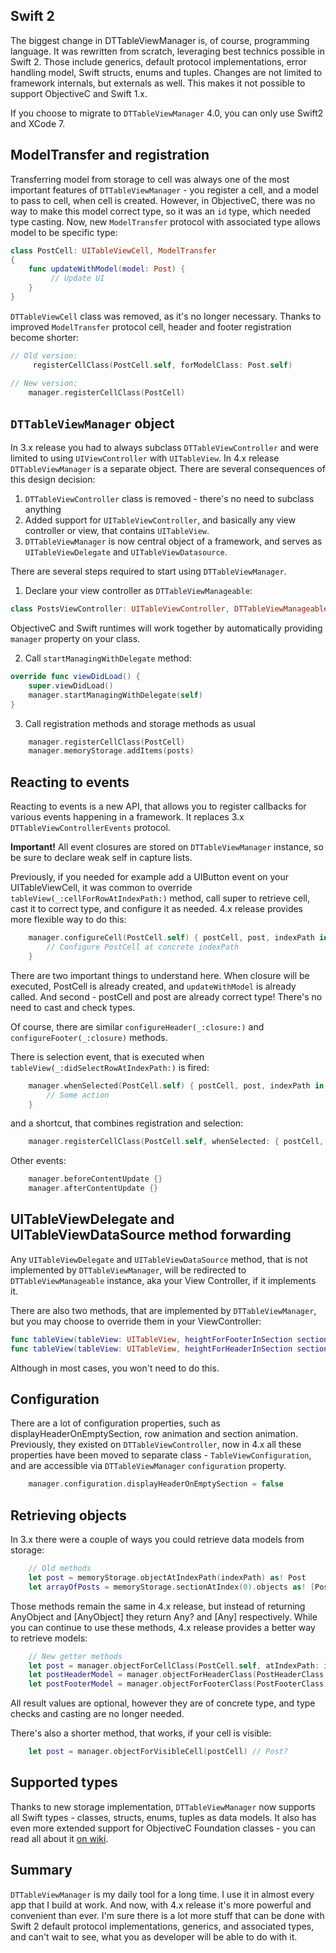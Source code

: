 ## Swift 2

The biggest change in DTTableViewManager is, of course, programming language. It was rewritten from scratch, leveraging best technics possible in Swift 2. Those include generics, default protocol implementations, error handling model, Swift structs, enums and tuples. Changes are not limited to framework internals, but externals as well. This makes it not possible to support ObjectiveC and Swift 1.x.

If you choose to migrate to `DTTableViewManager` 4.0, you can only use Swift2 and XCode 7.

## ModelTransfer and registration

Transferring model from storage to cell was always one of the most important features of `DTTableViewManager` - you register a cell, and a model to pass to cell, when cell is created. However, in ObjectiveC, there was no way to make this model correct type, so it was an `id` type, which needed type casting. Now, new `ModelTransfer` protocol with associated type allows model to be specific type:

```swift
class PostCell: UITableViewCell, ModelTransfer
{
    func updateWithModel(model: Post) {
         // Update UI
    }
}
```

`DTTableViewCell` class was removed, as it's no longer necessary. Thanks to improved `ModelTransfer` protocol cell, header and footer registration become shorter:

```swift
// Old version:
     registerCellClass(PostCell.self, forModelClass: Post.self)
```

```swift
// New version:
    manager.registerCellClass(PostCell)
```

## `DTTableViewManager` object

In 3.x release you had to always subclass `DTTableViewController` and were limited to using `UIViewController` with `UITableView`. In 4.x release `DTTableViewManager` is a separate object. There are several consequences of this design decision:

1. `DTTableViewController` class is removed - there's no need to subclass anything
2. Added support for `UITableViewController`, and basically any view controller or view, that contains `UITableView`.
3. `DTTableViewManager` is now central object of a framework, and serves as `UITableViewDelegate` and `UITableViewDatasource`.

There are several steps required to start using `DTTableViewManager`.

1. Declare your view controller as `DTTableViewManageable`:

```swift
class PostsViewController: UITableViewController, DTTableViewManageable {}
```

ObjectiveC and Swift runtimes will work together by automatically providing `manager` property on your class.

2. Call `startManagingWithDelegate` method:

```swift
override func viewDidLoad() {
    super.viewDidLoad()
    manager.startManagingWithDelegate(self)
}
```

3. Call registration methods and storage methods as usual

```swift
    manager.registerCellClass(PostCell)
    manager.memoryStorage.addItems(posts)
```

## Reacting to events

Reacting to events is a new API, that allows you to register callbacks for various events happening in a framework. It replaces 3.x `DTTableViewControllerEvents` protocol.

**Important!** All event closures are stored on `DTTableViewManager` instance, so be sure to declare weak self in capture lists.

Previously, if you needed for example add a UIButton event on your UITableViewCell, it was common to override `tableView(_:cellForRowAtIndexPath:)` method, call super to retrieve cell, cast it to correct type, and configure it as needed. 4.x release provides more flexible way to do this:

```swift
    manager.configureCell(PostCell.self) { postCell, post, indexPath in
        // Configure PostCell at concrete indexPath
    }
```

There are two important things to understand here. When closure will be executed, PostCell is already created, and `updateWithModel` is already called. And second - postCell and post are already correct type! There's no need to cast and check types.

Of course, there are similar `configureHeader(_:closure:)` and `configureFooter(_:closure)` methods.

There is selection event, that is executed when `tableView(_:didSelectRowAtIndexPath:)` is fired:

```swift
    manager.whenSelected(PostCell.self) { postCell, post, indexPath in
        // Some action
    }
```

and a shortcut, that combines registration and selection:

```swift
    manager.registerCellClass(PostCell.self, whenSelected: { postCell, post, indexPath in })
```

Other events:

```swift
    manager.beforeContentUpdate {}
    manager.afterContentUpdate {}
```

## UITableViewDelegate and UITableViewDataSource method forwarding

Any `UITableViewDelegate` and `UITableViewDataSource` method, that is not implemented by `DTTableViewManager`, will be redirected to `DTTableViewManageable` instance, aka your View Controller, if it implements it.

There are also two methods, that are implemented by `DTTableViewManager`, but you may choose to override them in your ViewController:

```swift
func tableView(tableView: UITableView, heightForFooterInSection section: Int) -> CGFloat
func tableView(tableView: UITableView, heightForHeaderInSection section: Int) -> CGFloat
```

Although in most cases, you won't need to do this.

## Configuration

There are a lot of configuration properties, such as displayHeaderOnEmptySection, row animation and section animation. Previously, they existed on `DTTableViewController`, now in 4.x all these properties have been moved to separate class - `TableViewConfiguration`, and are accessible via `DTTableViewManager` `configuration` property.

```swift
    manager.configuration.displayHeaderOnEmptySection = false
```

## Retrieving objects

In 3.x there were a couple of ways you could retrieve data models from storage:

```swift
    // Old methods
    let post = memoryStorage.objectAtIndexPath(indexPath) as! Post
    let arrayOfPosts = memoryStorage.sectionAtIndex(0).objects as! [Post]
```

Those methods remain the same in 4.x release, but instead of returning AnyObject and [AnyObject] they return Any? and [Any] respectively. While you can continue to use these methods, 4.x release provides a better way to retrieve models:

```swift
    // New getter methods
    let post = manager.objectForCellClass(PostCell.self, atIndexPath: indexPath) // returns Post?
    let postHeaderModel = manager.objectForHeaderClass(PostHeaderClass.self, atSectionIndex: sectionIndex)
    let postFooterModel = manager.objectForFooterClass(PostFooterClass.self, atSectionIndex: sectionIndex)
```

All result values are optional, however they are of concrete type, and type checks and casting are no longer needed.

There's also a shorter method, that works, if your cell is visible:

```swift
    let post = manager.objectForVisibleCell(postCell) // Post?
```

## Supported types

Thanks to new storage implementation, `DTTableViewManager` now supports all Swift types - classes, structs, enums, tuples as data models. It also has even more extended support for ObjectiveC Foundation classes - you can read all about it [on wiki](https://github.com/DenTelezhkin/DTTableViewManager/wiki/Mapping-and-registration).

## Summary

`DTTableViewManager` is my daily tool for a long time. I use it in almost every app that I build at work. And now, with 4.x release it's more powerful and convenient than ever. I'm sure there is a lot more stuff that can be done with Swift 2 default protocol implementations, generics, and associated types, and can't wait to see, what you as developer will be able to do with it.
